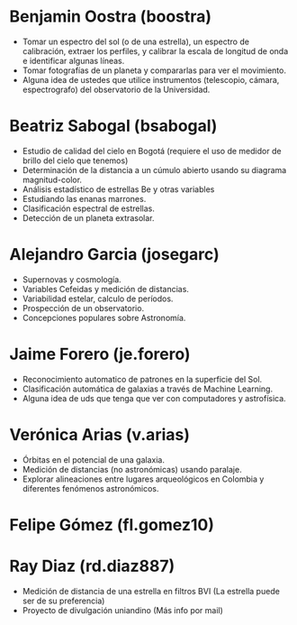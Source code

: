 Benjamin Oostra (boostra)
=========================
- Tomar un espectro del sol (o de una estrella), un espectro de
  calibración, extraer los perfiles, y calibrar la escala de longitud 
  de onda e identificar algunas líneas.
- Tomar fotografías de un planeta y compararlas para ver el movimiento.
- Alguna idea de ustedes que utilice instrumentos (telescopio, cámara,
  espectrografo) del observatorio de la Universidad.

Beatriz Sabogal (bsabogal)
==========================
- Estudio de calidad del cielo en Bogotá (requiere el uso de medidor
  de brillo del cielo que tenemos) 
- Determinación de la distancia a un cúmulo abierto usando su diagrama
  magnitud-color.  
- Análisis estadístico de estrellas Be y otras variables  
- Estudiando las enanas marrones.
- Clasificación espectral de estrellas.
- Detección de un planeta extrasolar.

Alejandro Garcia (josegarc)
===========================
- Supernovas y cosmología.
- Variables Cefeidas y medición de distancias.
- Variabilidad estelar, calculo de períodos.
- Prospección de un observatorio.
- Concepciones populares sobre Astronomía.

Jaime Forero (je.forero)
========================
- Reconocimiento automatico de patrones en la superficie del Sol.
- Clasificación automática de galaxias a través de Machine Learning.
- Alguna idea de uds que tenga que ver con computadores y
  astrofísica. 


Verónica Arias (v.arias)
========================
- Órbitas en el potencial de una galaxia.
- Medición de distancias (no astronómicas) usando paralaje.
- Explorar alineaciones entre lugares arqueológicos en Colombia y
  diferentes fenómenos astronómicos. 

Felipe Gómez (fl.gomez10)
================================

Ray Diaz (rd.diaz887)
================================
- Medición de distancia de una estrella en filtros BVI (La estrella puede ser de su preferencia)
- Proyecto de divulgación uniandino (Más info por mail)

